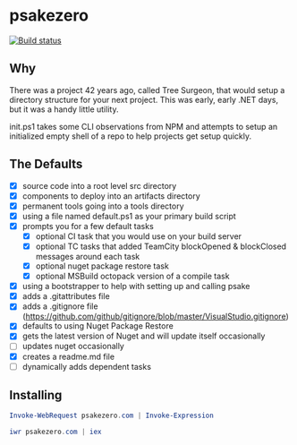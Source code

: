 # psakezero

[![Build status](https://ci.appveyor.com/api/projects/status/tafyfqtcuqvw4ft8/branch/master?svg=true)](https://ci.appveyor.com/project/motowilliams/script/branch/master)

## Why

There was a project 42 years ago, called Tree Surgeon, that would setup a directory structure for your next project. This was early, early .NET days, but it was a handy little utility.

init.ps1 takes some CLI observations from NPM and attempts to setup an initialized empty shell of a repo to help projects get setup quickly.

## The Defaults

- [x] source code into a root level src directory
- [x] components to deploy into an artifacts directory
- [x] permanent tools going into a tools directory
- [x] using a file named default.ps1 as your primary build script
- [x] prompts you for a few default tasks
  - [x] optional CI task that you would use on your build server
  - [x] optional TC tasks that added TeamCity blockOpened & blockClosed messages around each task
  - [x] optional nuget package restore task
  - [x] optional MSBuild octopack version of a compile task
- [x] using a bootstrapper to help with setting up and calling psake
- [x] adds a .gitattributes file
- [x] adds a .gitignore file (https://github.com/github/gitignore/blob/master/VisualStudio.gitignore)
- [x] defaults to using Nuget Package Restore
- [x] gets the latest version of Nuget and will update itself occasionally
- [ ] updates nuget occasionally
- [x] creates a readme.md file
- [ ] dynamically adds dependent tasks

## Installing

``` powershell
Invoke-WebRequest psakezero.com | Invoke-Expression
```

``` powershell
iwr psakezero.com | iex
```

